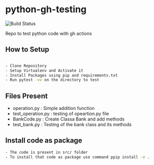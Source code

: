 # python-gh-testing
![Build Status](https://github.com/DiptoChakrabarty/python-gh-testing/workflows/Python-Testing/badge.svg)

Repo to test python code with gh actions

## How to Setup
```sh

- Clone Repository
- Setup Virtualenv and Activate it
- Install Packages using pip and requirements.txt
- Run pytest -vv on the directory to test 

```

## Files Present

- operation.py : Simple addition function
- test_operation.py : testing of opeartion.py file
- BankCode.py : Create Classa Bank and add methods
- test_bank.py : Testing of the bank class and its methods

## Install code as package
```sh
- The code is present in src/ folder
- To install that code as package use command ppip install -e .
```
